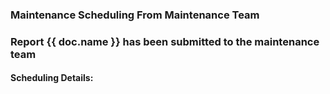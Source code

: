 <h3>Maintenance Scheduling From Maintenance Team<h3>

<p>Report {{ doc.name }} has been submitted to the maintenance team<p>

<h4>Scheduling Details:<h4>

